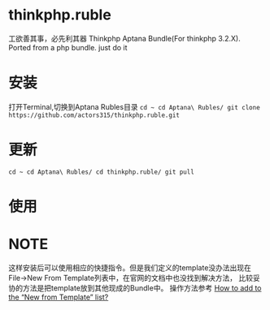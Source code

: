 # thinkphp.ruble
工欲善其事，必先利其器
Thinkphp Aptana Bundle(For thinkphp 3.2.X). Ported from a php bundle.
just do it

# 安装
打开Terminal,切换到Aptana Rubles目录
`
cd ~
cd Aptana\ Rubles/
git clone https://github.com/actors315/thinkphp.ruble.git
`

# 更新
`
cd ~
cd Aptana\ Rubles/
cd thinkphp.ruble/
git pull
`
# 使用


# NOTE
这样安装后可以使用相应的快捷指令。但是我们定义的template没办法出现在File->New From Template列表中，在官网的文档中也没找到解决方法，
比较妥协的方法是把template放到其他现成的Bundle中。
操作方法参考 [How to add to the “New from Template” list?](http://stackoverflow.com/questions/7391812/how-to-add-to-the-new-from-template-list)
